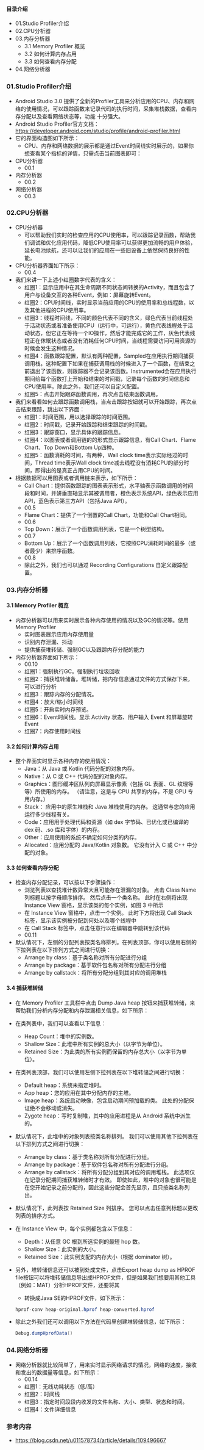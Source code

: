 #### 目录介绍
- 01.Studio Profiler介绍
- 02.CPU分析器
- 03.内存分析器
    - 3.1 Memory Profiler 概览
    - 3.2 如何计算内存占用
    - 3.3 如何查看内存分配
- 04.网络分析器




### 01.Studio Profiler介绍
- Android Studio 3.0 提供了全新的Profiler工具来分析应用的CPU、内存和网络的使用情况，可以跟踪函数来记录代码的执行时间，采集堆栈数据，查看内存分配以及查看网络状态等，功能
十分强大。
- Android Studio Profiler官方文档：https://developer.android.com/studio/profile/android-profiler.html
- 它的界面构造图如下所示：
    - CPU、内存和网络数据的展示都是通过Event时间线实时展示的，如果你想查看某个指标的详情，只需点击当前图表即可：
- CPU分析器
    - 00.1
- 内存分析器
    - 00.2
- 网络分析器
    - 00.3



### 02.CPU分析器
- CPU分析器
    - 可以帮助我们实时的检查应用的CPU使用率，可以跟踪记录函数，帮助我们调试和优化应用代码，降低CPU使用率可以获得更加流畅的用户体验，延长电池续航，还可以让我们的应用在一些旧设备上依然保持良好的性能。
- CPU分析器界面如下所示：
    - 00.4
- 我们来讲一下上述小红圈数字代表的含义：
    - 红圈1：显示应用中在其生命周期不同状态间转换的Activity，而且包含了用户与设备交互的各种Event，例如：屏幕旋转Event。
    - 红圈2：CPU时间线，实时显示当前应用的CPU的使用率和总线程数，以及其他进程的CPU使用率。
    - 红圈3：线程时间线，不同的颜色代表不同的含义，绿色代表当前线程处于活动状态或者准备使用CPU（运行中，可运行），黄色代表线程处于活动状态，但它正在等待一个IO操作，然后才能完成它的工作，灰色代表线程正在休眠状态或者没有消耗任何CPU时间，当线程需要访问可用资源的时候会发生这种情况。
    - 红圈4：函数跟踪配置，默认有两种配置，Sampled在应用执行期间捕获调用栈，这种配置下如果在捕获调用栈的时候进入了一个函数，在结束之前退出了该函数，则跟踪器不会记录该函数。Instrumented会在应用执行期间给每个函数打上开始和结束的时间戳，记录每个函数的时间信息和CPU使用率。除此之外，我们还可以自定义配置。
    - 红圈5：点击开始跟踪函数调用，再次点击结束函数调用。
- 我们来看看如何去跟踪函数调用栈，当点击跟踪按钮就可以开始跟踪，再次点击结束跟踪，跳出以下界面：
    - 红圈1：时间范围，用以选择跟踪的时间范围。
    - 红圈2：时间戳，记录开始跟踪和结束跟踪的时间戳。
    - 红圈3：跟踪窗口，显示具体的跟踪信息。
    - 红圈4：以图表或者调用链的的形式显示跟踪信息，有Call Chart、Flame Chart、Top Down和Bottom Up四种。
    - 红圈5：函数消耗的时间，有两种，Wall clock time表示实际经过的时间，Thread time表示Wall clock time减去线程没有消耗CPU的部分时间，即得出的是真正占用CPU的时间。
- 根据数据可以用图表或者调用链来表示，如下所示：
    - Call Chart：提供函数跟踪的图表表示形式，水平轴表示函数调用的时间段和时间，并妍垂直轴显示其被调用者，橙色表示系统API，绿色表示应用API，蓝色表示第三方API（包括Java API）。
    - 00.5
    - Flame Chart：提供了一个倒置的Call Chart，功能和Call Chart相同。
    - 00.6
    - Top Down：展示了一个函数调用列表，它是一个树型结构。
    - 00.7
    - Bottom Up：展示了一个函数调用列表，它按照CPU消耗时间的最多（或者最少）来排序函数。
    - 00.8
    - 除此之外，我们也可以通过 Recording Configurations 自定义跟踪配置。



### 03.内存分析器
#### 3.1 Memory Profiler 概览
- 内存分析器可以用来实时展示各种内存使用的情况以及GC的情况等。使用Memory Profiler
    - 实时图表展示应用内存使用量
    - 识别内存泄漏、抖动
    - 提供捕获堆转储、强制GC以及跟踪内存分配的能力
- 内存分析器界面如下所示：
    - 00.10
    - 红圈1：强制执行GC。强制执行垃圾回收
    - 红圈2：捕获堆转储备。堆转储，把内存信息通过文件的方式保存下来，可以进行分析
    - 红圈3：跟踪内存的分配情况。
    - 红圈4：放大/缩小时间线
    - 红圈5：开启实时内存预览。
    - 红圈6：Event时间线。显示 Activity 状态、用户输入 Event 和屏幕旋转 Event
    - 红圈7：内存使用时间线



#### 3.2 如何计算内存占用
- 整个界面实时显示各种内存的使用情况：
    - Java：从 Java 或 Kotlin 代码分配的对象内存。
    - Native：从 C 或 C++ 代码分配的对象内存。
    - Graphics：图形缓冲区队列向屏幕显示像素（包括 GL 表面、GL 纹理等等）所使用的内存。 （请注意，这是与 CPU 共享的内存，不是 GPU 专用内存。）
    - Stack： 应用中的原生堆栈和 Java 堆栈使用的内存。 这通常与您的应用运行多少线程有关。
    - Code：应用用于处理代码和资源（如 dex 字节码、已优化或已编译的 dex 码、.so 库和字体）的内存。
    - Other：应用使用的系统不确定如何分类的内存。
    - Allocated：应用分配的 Java/Kotlin 对象数。 它没有计入 C 或 C++ 中分配的对象。


#### 3.3 如何查看内存分配
- 检查内存分配记录，可以按以下步骤操作：
    - 浏览列表以查找堆计数异常大且可能存在泄漏的对象。 点击 Class Name 列标题以按字母顺序排序。 然后点击一个类名称。 此时在右侧将出现 Instance View 窗格，显示该类的每个实例，如图 3 中所示
    - 在 Instance View 窗格中，点击一个实例。 此时下方将出现 Call Stack 标签，显示该实例被分配到何处以及哪个线程中
    - 在 Call Stack 标签中，点击任意行以在编辑器中跳转到该代码
    - 00.11
- 默认情况下，左侧的分配列表按类名称排列。在列表顶部，你可以使用右侧的下拉列表在以下排列方式之间进行切换：
    - Arrange by class：基于类名称对所有分配进行分组
    - Arrange by package：基于软件包名称对所有分配进行分组
    - Arrange by callstack：将所有分配分组到其对应的调用堆栈


#### 3.4 捕获堆转储
- 在 Memory Profiler 工具栏中点击 Dump Java heap 按钮来捕获堆转储，来帮助我们分析内存分配和内存泄漏相关信息，如下所示：

- 在类列表中，我们可以查看以下信息：
    - Heap Count：堆中的实例数。
    - Shallow Size：此堆中所有实例的总大小（以字节为单位）。
    - Retained Size：为此类的所有实例而保留的内存总大小（以字节为单位）。
- 在类列表顶部，我们可以使用左侧下拉列表在以下堆转储之间进行切换：
    - Default heap：系统未指定堆时。
    - App heap：您的应用在其中分配内存的主堆。
    - Image heap：系统启动映像，包含启动期间预加载的类。 此处的分配保证绝不会移动或消失。
    - Zygote heap：写时复制堆，其中的应用进程是从 Android 系统中派生的。
- 默认情况下，此堆中的对象列表按类名称排列。 我们可以使用其他下拉列表在以下排列方式之间进行切换：
    - Arrange by class：基于类名称对所有分配进行分组。
    - Arrange by package：基于软件包名称对所有分配进行分组。
    - Arrange by callstack：将所有分配分组到其对应的调用堆栈。 此选项仅在记录分配期间捕获堆转储时才有效。 即使如此，堆中的对象也很可能是在您开始记录之前分配的，因此这些分配会首先显示，且只按类名称列出。
- 默认情况下，此列表按 Retained Size 列排序。 您可以点击任意列标题以更改列表的排序方式。
- 在 Instance View 中，每个实例都包含以下信息：
    - Depth：从任意 GC 根到所选实例的最短 hop 数。
    - Shallow Size：此实例的大小。
    - Retained Size：此实例支配的内存大小（根据 dominator 树）。
- 另外，堆转储信息还可以被到处成文件，点击Export heap dump as HPROF file按钮可以将堆转储信息导出成HPROF文件，但是如果我们想要用其他工具（例如：MAT）分析HPROF文件，还要将其
    - 转换成Java SE的HPROF文件，如下所示：
    ``` java
    hprof-conv heap-original.hprof heap-converted.hprof
    ```
- 除此之外我们还可以调用以下方法在代码里创建堆转储信息，如下所示：
    ``` java
    Debug.dumpHprofData() 
    ```


### 04.网络分析器
- 网络分析器就比较简单了，用来实时显示网络请求的情况，网络的速度，接收和发出的数据量等信息，如下所示：
    - 00.14
    - 红圈1：无线功耗状态（低/高）
    - 红圈2：时间线
    - 红圈3：指定时间段段内收发的文件名称、大小、类型、状态和时间。
    - 红圈4：文件详细信息













### 参考内容
- https://blog.csdn.net/u011578734/article/details/109496667







